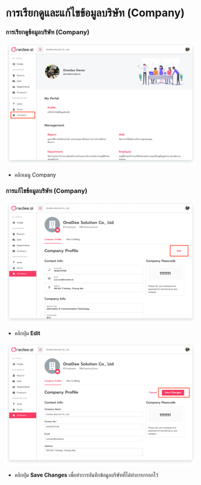 # การเรียกดูและแก้ไขข้อมูลบริษัท \(Company\)

### การเรียกดูข้อมูลบริษัท \(Company\)

![](../.gitbook/assets/app.onedee.ai_en_zone_all-laptop-with-mdpi-screen.png)

* คลิกเมนู Company

### การแก้ไขข้อมูลบริษัท \(Company\)

![](../.gitbook/assets/app.onedee.ai_en_zone_all-laptop-with-mdpi-screen-1.png)

* คลิกปุ่ม **Edit**

![](../.gitbook/assets/app.onedee.ai_en_zone_all-laptop-with-mdpi-screen-2.png)

* คลิกปุ่ม **Save Changes** เพื่อทำการบันทึกข้อมูลบริษัทที่ได้ทำการกรอกไว้


